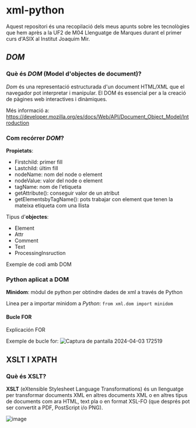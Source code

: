 # xml-python
Aquest repositori és una recopilació dels meus apunts sobre les tecnològies que hem après a la UF2 de M04 Llenguatge de Marques durant el primer curs d'ASIX al Institut Joaquim Mir.

## *DOM*
### Què és *DOM* (Model d'objectes de document)?
*Dom* és una representació estructurada d'un document HTML/XML que el navegador pot interpretar i manipular. El DOM és essencial per a la creació de pàgines web interactives i dinàmiques.

Més informació a: https://developer.mozilla.org/es/docs/Web/API/Document_Object_Model/Introduction
### Com recórrer *DOM*?
**Propietats**:
* Firstchild: primer fill
* Lastchild: últim fill
* nodeName: nom del node o element
* nodeValue: valor del node o element
* tagName: nom de l'etiqueta
* getAttribute(): conseguir valor de un atribut
* getElementsbyTagName(): pots trabajar con element que tenen la mateixa etiqueta com una llista

Tipus d'**objectes**: 
* Element
* Attr
* Comment
* Text
* ProcessingInsruction

Exemple de codi amb DOM


### Python aplicat a DOM

**Minidom**: mòdul de python per obtindre dades de xml a través de Python

Linea per a importar minidom a *Python*:
`from xml.dom import minidom`

#### Bucle FOR
Explicación FOR

Exemple de bucle for:
![Captura de pantalla 2024-04-03 172519](https://github.com/rgonzalezluque/xml-python/assets/165800646/6a2e4744-949f-4cef-97a5-9d1ad1b3dea8)

## XSLT I XPATH
### Què és XSLT?
**XSLT** (eXtensible Stylesheet Language Transformations) és un llenguatge per transformar documents XML en altres documents XML o en altres tipus de documents com 
ara HTML, text pla o en format XSL-FO (que després pot ser convertit a PDF, PostScript i/o PNG).

![image](https://github.com/rgonzalezluque/xml-python/assets/165800646/e441bc0a-42b2-4161-b8c3-1930d3c4263b)
